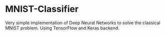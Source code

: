 # MNIST-Classifier
Very simple implementation of Deep Neural Networks to solve the classical MNIST problem. Using TensorFlow and Keras backend.

